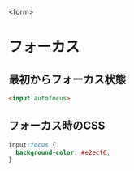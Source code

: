 \<form>
# フォーカス
## 最初からフォーカス状態
```html
<input autofocus>
```

## フォーカス時のCSS
```css
input:focus {
  background-color: #e2ecf6;
}
```
